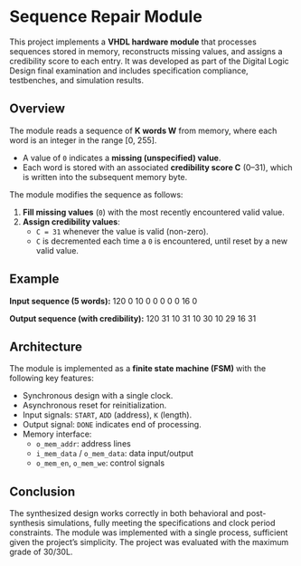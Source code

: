 # Sequence Repair Module

This project implements a **VHDL hardware module** that processes sequences stored in memory, reconstructs missing values, and assigns a credibility score to each entry. It was developed as part of the Digital Logic Design final examination and includes specification compliance, testbenches, and simulation results.

## Overview

The module reads a sequence of **K words W** from memory, where each word is an integer in the range [0, 255].

- A value of `0` indicates a **missing (unspecified) value**.
- Each word is stored with an associated **credibility score C** (0–31), which is written into the subsequent memory byte.

The module modifies the sequence as follows:

1. **Fill missing values** (`0`) with the most recently encountered valid value.
2. **Assign credibility values**:
   - `C = 31` whenever the value is valid (non-zero).
   - `C` is decremented each time a `0` is encountered, until reset by a new valid value.

## Example

**Input sequence (5 words):**
120 0 10 0 0 0 0 0 16 0

**Output sequence (with credibility):**
120 31 10 31 10 30 10 29 16 31

## Architecture

The module is implemented as a **finite state machine (FSM)** with the following key features:

- Synchronous design with a single clock.
- Asynchronous reset for reinitialization.
- Input signals: `START`, `ADD` (address), `K` (length).
- Output signal: `DONE` indicates end of processing.
- Memory interface:
  - `o_mem_addr`: address lines
  - `i_mem_data` / `o_mem_data`: data input/output
  - `o_mem_en`, `o_mem_we`: control signals

## Conclusion

The synthesized design works correctly in both behavioral and post-synthesis simulations, fully meeting the specifications and clock period constraints. The module was implemented with a single process, sufficient given the project’s simplicity. The project was evaluated with the maximum grade of 30/30L.
